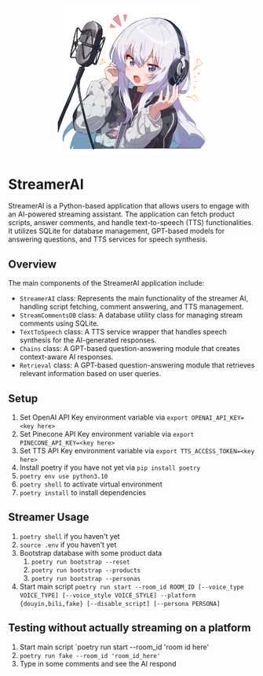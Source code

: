 <p align="center">
  <img src="./streamerai.png" alt="AI" width="60%" />
</p>

# StreamerAI

StreamerAI is a Python-based application that allows users to engage with an AI-powered streaming assistant. The application can fetch product scripts, answer comments, and handle text-to-speech (TTS) functionalities. It utilizes SQLite for database management, GPT-based models for answering questions, and TTS services for speech synthesis.

## Overview

The main components of the StreamerAI application include:

- `StreamerAI` class: Represents the main functionality of the streamer AI, handling script fetching, comment answering, and TTS management.
- `StreamCommentsDB` class: A database utility class for managing stream comments using SQLite.
- `TextToSpeech` class: A TTS service wrapper that handles speech synthesis for the AI-generated responses.
- `Chains` class: A GPT-based question-answering module that creates context-aware AI responses.
- `Retrieval` class: A GPT-based question-answering module that retrieves relevant information based on user queries.

## Setup

1. Set OpenAI API Key environment variable via `export OPENAI_API_KEY=<key here>`
2. Set Pinecone API Key environment variable via `export PINECONE_API_KEY=<key here>`
3. Set TTS API Key environment variable via `export TTS_ACCESS_TOKEN=<key here>`
4. Install poetry if you have not yet via `pip install poetry`
5. `poetry env use python3.10`
6. `poetry shell` to activate virtual environment
7. `poetry install` to install dependencies

## Streamer Usage

1. `poetry shell` if you haven't yet
2. `source .env` if you haven't yet
3. Bootstrap database with some product data
   1. `poetry run bootstrap --reset`
   2. `poetry run bootstrap --products`
   3. `poetry run bootstrap --personas`
4. Start main script `poetry run start --room_id ROOM_ID [--voice_type VOICE_TYPE] [--voice_style VOICE_STYLE] --platform {douyin,bili,fake} [--disable_script] [--persona PERSONA]`

## Testing without actually streaming on a platform

1. Start main script `poetry run start --room_id 'room id here'
2. `poetry run fake --room_id 'room_id_here'`
3. Type in some comments and see the AI respond
